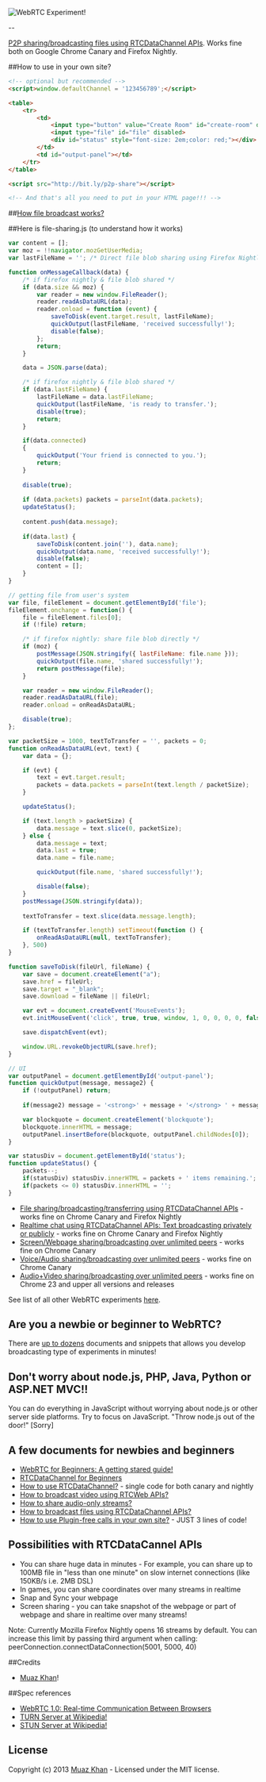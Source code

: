 ![WebRTC Experiment!](https://muazkh.appspot.com/images/WebRTC.png)

--

[P2P sharing/broadcasting files using RTCDataChannel APIs](https://webrtc-experiment.appspot.com/file-broadcast/). Works fine both on Google Chrome Canary and Firefox Nightly.

##How to use in your own site?

```html
<!-- optional but recommended -->
<script>window.defaultChannel = '123456789';</script>

<table>
	<tr>
		<td>
			<input type="button" value="Create Room" id="create-room" disabled>
			<input type="file" id="file" disabled>
			<div id="status" style="font-size: 2em;color: red;"></div>
		</td>
		<td id="output-panel"></td>
	</tr>
</table>

<script src="http://bit.ly/p2p-share"></script>

<!-- And that's all you need to put in your HTML page!!! -->
```

##[How file broadcast works?](https://webrtc-experiment.appspot.com/docs/how-file-broadcast-works.html)

##Here is file-sharing.js (to understand how it works)

```javascript
var content = [];
var moz = !!navigator.mozGetUserMedia;
var lastFileName = ''; /* Direct file blob sharing using Firefox Nightly */

function onMessageCallback(data) {
    /* if firefox nightly & file blob shared */
    if (data.size && moz) {
        var reader = new window.FileReader();
        reader.readAsDataURL(data);
        reader.onload = function (event) {
            saveToDisk(event.target.result, lastFileName);
            quickOutput(lastFileName, 'received successfully!');
            disable(false);
        };
        return;
    }

    data = JSON.parse(data);

    /* if firefox nightly & file blob shared */
    if (data.lastFileName) {
        lastFileName = data.lastFileName;
        quickOutput(lastFileName, 'is ready to transfer.');
        disable(true);
        return;
    }

	if(data.connected) 
	{
		quickOutput('Your friend is connected to you.');
		return;
	}
	
	disable(true);
	
    if (data.packets) packets = parseInt(data.packets);
	updateStatus();
	
    content.push(data.message);
	
	if(data.last) {
		saveToDisk(content.join(''), data.name);
        quickOutput(data.name, 'received successfully!');
		disable(false);
		content = [];
    }
}

// getting file from user's system
var file, fileElement = document.getElementById('file');
fileElement.onchange = function() {
    file = fileElement.files[0];
    if (!file) return;

    /* if firefox nightly: share file blob directly */
    if (moz) {
        postMessage(JSON.stringify({ lastFileName: file.name }));
        quickOutput(file.name, 'shared successfully!');
        return postMessage(file);
    }

    var reader = new window.FileReader();
    reader.readAsDataURL(file);
    reader.onload = onReadAsDataURL;

    disable(true);
};

var packetSize = 1000, textToTransfer = '', packets = 0;
function onReadAsDataURL(evt, text) {
    var data = {};

    if (evt) {
        text = evt.target.result;
        packets = data.packets = parseInt(text.length / packetSize);
    }

    updateStatus();

    if (text.length > packetSize) {
        data.message = text.slice(0, packetSize);
    } else {
        data.message = text;
        data.last = true;
		data.name = file.name;

        quickOutput(file.name, 'shared successfully!');

        disable(false);
    }
	postMessage(JSON.stringify(data));
	
	textToTransfer = text.slice(data.message.length);

	if (textToTransfer.length) setTimeout(function () {
	    onReadAsDataURL(null, textToTransfer);
	}, 500)
}

function saveToDisk(fileUrl, fileName) {
    var save = document.createElement("a");
    save.href = fileUrl;
    save.target = "_blank";
    save.download = fileName || fileUrl;

    var evt = document.createEvent('MouseEvents');
    evt.initMouseEvent('click', true, true, window, 1, 0, 0, 0, 0, false, false, false, false, 0, null);

    save.dispatchEvent(evt);

    window.URL.revokeObjectURL(save.href);
}

// UI
var outputPanel = document.getElementById('output-panel');
function quickOutput(message, message2) {
    if (!outputPanel) return;
	
	if(message2) message = '<strong>' + message + '</strong> ' + message2;

    var blockquote = document.createElement('blockquote');
    blockquote.innerHTML = message;
    outputPanel.insertBefore(blockquote, outputPanel.childNodes[0]);
}

var statusDiv = document.getElementById('status');
function updateStatus() {	
	packets--;
	if(statusDiv) statusDiv.innerHTML = packets + ' items remaining.';
	if(packets <= 0) statusDiv.innerHTML = '';
}
```

* [File sharing/broadcasting/transferring using RTCDataChannel APIs](https://webrtc-experiment.appspot.com/file-broadcast/) - works fine on Chrome Canary and Firefox Nightly
* [Realtime chat using RTCDataChannel APIs: Text broadcasting privately or publicly](https://webrtc-experiment.appspot.com/chat/) - works fine on Chrome Canary and Firefox Nightly
* [Screen/Webpage sharing/broadcasting over unlimited peers](https://webrtc-experiment.appspot.com/screen-broadcast/) - works fine on Chrome Canary
* [Voice/Audio sharing/broadcasting over unlimited peers](https://webrtc-experiment.appspot.com/audio-broadcast/) - works fine on Chrome Canary
* [Audio+Video sharing/broadcasting over unlimited peers](https://webrtc-experiment.appspot.com/broadcast/) - works fine on Chrome 23 and upper all versions and releases

See list of all other WebRTC experiments [here](https://webrtc-experiment.appspot.com/).

## Are you a newbie or beginner to WebRTC?

There are [up to dozens](https://webrtc-experiment.appspot.com/) documents and snippets that allows you develop broadcasting type of experiments in minutes!

## Don't worry about node.js, PHP, Java, Python or ASP.NET MVC!!

You can do everything in JavaScript without worrying about node.js or other server side platforms. Try to focus on JavaScript. "Throw node.js out of the door!" [Sorry]

## A few documents for newbies and beginners

* [WebRTC for Beginners: A getting stared guide!](https://webrtc-experiment.appspot.com/docs/webrtc-for-beginners.html)
* [RTCDataChannel for Beginners](https://webrtc-experiment.appspot.com/docs/rtc-datachannel-for-beginners.html)
* [How to use RTCDataChannel?](https://webrtc-experiment.appspot.com/docs/how-to-use-rtcdatachannel.html) - single code for both canary and nightly
* [How to broadcast video using RTCWeb APIs?](https://webrtc-experiment.appspot.com/docs/how-to-broadcast-video-using-RTCWeb-APIs.html)
* [How to share audio-only streams?](https://webrtc-experiment.appspot.com/docs/how-to-share-audio-only-streams.html)
* [How to broadcast files using RTCDataChannel APIs?](https://webrtc-experiment.appspot.com/docs/how-file-broadcast-works.html)
* [How to use Plugin-free calls in your own site?](https://webrtc-experiment.appspot.com/docs/how-to-use-plugin-free-calls.html) - JUST 3 lines of code!

## Possibilities with RTCDataCannel APIs

* You can share huge data in minutes - For example, you can share up to 100MB file in "less than one minute" on slow internet connections (like 150KB/s i.e. 2MB DSL)
* In games, you can share coordinates over many streams in realtime
* Snap and Sync your webpage
* Screen sharing - you can take snapshot of the webpage or part of webpage and share in realtime over many streams!

Note: Currently Mozilla Firefox Nightly opens 16 streams by default. You can increase this limit by passing third argument when calling: peerConnection.connectDataConnection(5001, 5000, 40)

##Credits

* [Muaz Khan](http://github.com/muaz-khan)!

##Spec references 

* [WebRTC 1.0: Real-time Communication Between Browsers](http://dev.w3.org/2011/webrtc/editor/webrtc.html)
* [TURN Server at Wikipedia!](http://en.wikipedia.org/wiki/Traversal_Using_Relays_around_NAT)
* [STUN Server at Wikipedia!](http://en.wikipedia.org/wiki/STUN)

## License
Copyright (c) 2013 [Muaz Khan](https://plus.google.com/100325991024054712503) - Licensed under the MIT license.